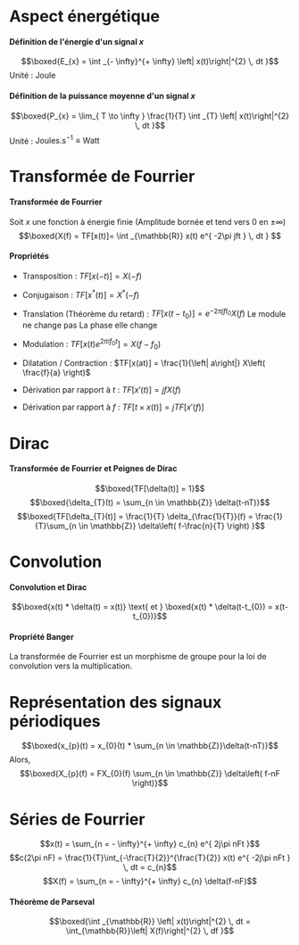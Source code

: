 # Aspect énergétique
#### Définition de l'énergie d'un signal $x$
$$\boxed{E_{x} = \int _{- \infty}^{+ \infty} \left| x(t)\right|^{2} \, dt }$$
Unité : Joule

#### Définition de la puissance moyenne d'un signal $x$
$$\boxed{P_{x} = \lim_{ T \to \infty } \frac{1}{T} \int _{T} \left| x(t)\right|^{2} \, dt }$$
Unité : $\text{Joules.s}^{-1} \equiv \text{Watt}$ 

# Transformée de Fourrier
#### Transformée de Fourrier
Soit $x$ une fonction à énergie finie (Amplitude bornée et tend vers $0$ en $\pm \infty$)
$$\boxed{X(f) = TF[x(t)]= \int _{\mathbb{R}} x(t) e^{ -2\pi jft } \, dt } $$

#### Propriétés
- Transposition : $TF[x(-t)] = X(-f)$
- Conjugaison : $TF[x^{*}(t)]=X^{*}(-f)$
- Translation (Théorème du retard) : $TF[x(t-t_{0})] = e^{ -2\pi jft_{0} }X(f)$
  Le module ne change pas
  La phase elle change
- Modulation : $TF[x(t)e^{ 2\pi if_{0}t }] = X(f-f_{0})$
	  
- Dilatation / Contraction : $TF[x(at)] = \frac{1}{\left| a\right|} X\left( \frac{f}{a} \right)$
- Dérivation par rapport à $t$ : $TF[x'(t)] = jf X(f)$
- Dérivation par rapport à $f$ : $TF[t \times x(t)] = j TF[x'(f)]$

# Dirac
#### Transformée de Fourrier et Peignes de Dirac
$$\boxed{TF[\delta(t)] = 1}$$
$$\boxed{\delta_{T}(t) = \sum_{n \in \mathbb{Z}} \delta(t-nT)}$$
$$\boxed{TF[\delta_{T}(t)] = \frac{1}{T} \delta_{\frac{1}{T}}(f) = \frac{1}{T}\sum_{n \in \mathbb{Z}} \delta\left( f-\frac{n}{T} \right) }$$

# Convolution
#### Convolution et Dirac
$$\boxed{x(t) * \delta(t) = x(t)} \text{ et } \boxed{x(t) * \delta(t-t_{0}) = x(t-t_{0})}$$

#### Propriété Banger
La transformée de Fourrier est un morphisme de groupe pour la loi de convolution vers la multiplication. 

# Représentation des signaux périodiques
$$\boxed{x_{p}(t) = x_{0}(t) * \sum_{n \in \mathbb{Z}}\delta(t-nT)}$$
Alors, 
$$\boxed{X_{p}(f) = FX_{0}(f) \sum_{n \in \mathbb{Z}} \delta\left( f-nF \right)}$$

# Séries de Fourrier
$$x(t) = \sum_{n = - \infty}^{+ \infty} c_{n} e^{ 2j\pi nFt }$$
$$c(2\pi nF) = \frac{1}{T}\int_{-\frac{T}{2}}^{\frac{T}{2}} x(t) e^{ -2j\pi nFt } \, dt = c_{n}$$
$$X(f) = \sum_{n = - \infty}^{+ \infty} c_{n} \delta(f-nF)$$

#### Théorème de Parseval
$$\boxed{\int _{\mathbb{R}} \left| x(t)\right|^{2} \, dt = \int_{\mathbb{R}}\left| X(f)\right|^{2} \, df  }$$
